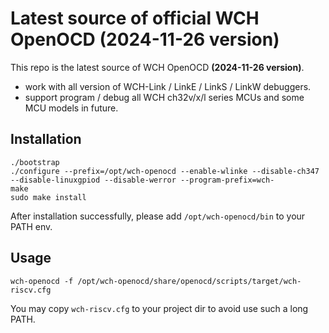 # Latest source of official WCH OpenOCD (2024-11-26 version)

This repo is the latest source of WCH OpenOCD **(2024-11-26 version)**.

- work with all version of WCH-Link / LinkE / LinkS / LinkW debuggers.
- support program / debug all WCH ch32v/x/l series MCUs and some MCU models in future.

## Installation

```
./bootstrap
./configure --prefix=/opt/wch-openocd --enable-wlinke --disable-ch347 --disable-linuxgpiod --disable-werror --program-prefix=wch-
make
sudo make install
```

After installation successfully, please add `/opt/wch-openocd/bin` to your PATH env.

## Usage

```
wch-openocd -f /opt/wch-openocd/share/openocd/scripts/target/wch-riscv.cfg

```

You may copy `wch-riscv.cfg` to your project dir to avoid use such a long PATH.

